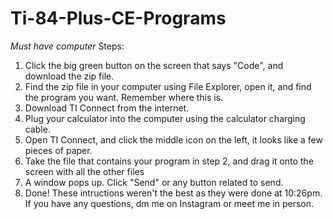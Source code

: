 # Ti-84-Plus-CE-Programs

*Must have computer*
Steps:
1. Click the big green button on the screen that says "Code", and download the zip file.
2. Find the zip file in your computer using File Explorer, open it, and find the program you want. Remember where this is.
3. Download TI Connect from the internet.
4. Plug your calculator into the computer using the calculator charging cable.
5. Open TI Connect, and click the middle icon on the left, it looks like a few pieces of paper.
6. Take the file that contains your program in step 2, and drag it onto the screen with all the other files
7. A window pops up. Click "Send" or any button related to send.
8. Done! These intructions weren't the best as they were done at 10:26pm. If you have any questions, dm me on Instagram or meet me in person.
